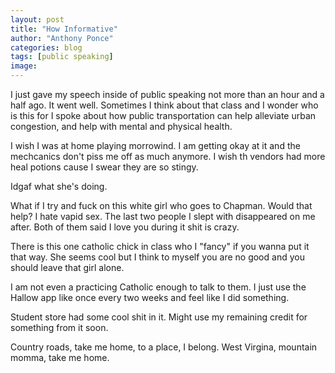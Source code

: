 ```yaml
---
layout: post
title: "How Informative"
author: "Anthony Ponce"
categories: blog
tags: [public speaking]
image:
---
```


I just gave my speech inside of public speaking not more than an hour and a half ago. It went well. Sometimes I think about that class and I wonder who is this for I spoke about how public transportation can help alleviate urban congestion, and help with mental and physical health. 

I wish I was at home playing morrowind. I am getting okay at it and the mechcanics don't piss me off as much anymore. I wish th vendors had more heal potions cause I swear they are so stingy. 

Idgaf what she's doing. 

What if I try and fuck on this white girl who goes to Chapman. Would that help? I hate vapid sex. The last two people I slept with disappeared on me after. Both of them said I love you during it shit is crazy. 

There is this one catholic chick in class who I "fancy" if you wanna put it that way. She seems cool but I think to myself you are no good and you should leave that girl alone. 

I am not even a practicing Catholic enough to talk to them. I just use the Hallow app like once every two weeks and feel like I did something. 

Student store had some cool shit in it. Might use my remaining credit for something from it soon.

Country roads, take me home, to a place, I belong. West Virgina, mountain momma, take me home. 